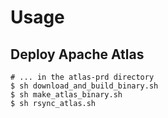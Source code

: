 # Usage

## Deploy Apache Atlas

    # ... in the atlas-prd directory
    $ sh download_and_build_binary.sh
    $ sh make_atlas_binary.sh
    $ sh rsync_atlas.sh